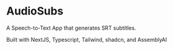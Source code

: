 # AudioSubs

A Speech-to-Text App that generates SRT subtitles.

Built with NextJS, Typescript, Tailwind, shadcn, and AssemblyAI